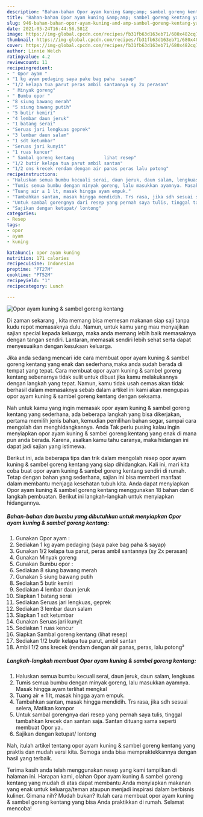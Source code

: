```yaml
---
description: "Bahan-bahan Opor ayam kuning &amp;amp; sambel goreng kentang yang enak Untuk Jualan"
title: "Bahan-bahan Opor ayam kuning &amp;amp; sambel goreng kentang yang enak Untuk Jualan"
slug: 946-bahan-bahan-opor-ayam-kuning-and-amp-sambel-goreng-kentang-yang-enak-untuk-jualan
date: 2021-05-24T16:44:56.581Z
image: https://img-global.cpcdn.com/recipes/fb31fb63d163eb71/680x482cq70/opor-ayam-kuning-sambel-goreng-kentang-foto-resep-utama.jpg
thumbnail: https://img-global.cpcdn.com/recipes/fb31fb63d163eb71/680x482cq70/opor-ayam-kuning-sambel-goreng-kentang-foto-resep-utama.jpg
cover: https://img-global.cpcdn.com/recipes/fb31fb63d163eb71/680x482cq70/opor-ayam-kuning-sambel-goreng-kentang-foto-resep-utama.jpg
author: Linnie Welch
ratingvalue: 4.2
reviewcount: 11
recipeingredient:
- " Opor ayam "
- "1 kg ayam pedaging saya pake bag paha  sayap"
- "1/2 kelapa tua parut peras ambil santannya sy 2x perasan"
- " Minyak goreng"
- " Bumbu opor "
- "8 siung bawang merah"
- "5 siung bawang putih"
- "5 butir kemiri"
- "4 lembar daun jeruk"
- "1 batang serai"
- "Seruas jari lengkuas geprek"
- "3 lembar daun salam"
- "1 sdt ketumbar"
- "Seruas jari kunyit"
- "1 ruas kencur"
- " Sambal goreng kentang           lihat resep"
- "1/2 butir kelapa tua parut ambil santan"
- "1/2 ons krecek rendam dengan air panas peras lalu potong"
recipeinstructions:
- "Haluskan semua bumbu kecuali serai, daun jeruk, daun salam, lengkuas"
- "Tumis semua bumbu dengan minyak goreng, lalu masukkan ayamnya. Masak hingga ayam terlihat mengkal"
- "Tuang air ± 1 lt, masak hingga ayam empuk."
- "Tambahkan santan, masak hingga mendidih. Trs rasa, jika sdh sesuai selera, Matikan kompor"
- "Untuk sambal gorengnya dari resep yang pernah saya tulis, tinggal tambahkan krecek dan santan saja. Santan dituang sama seperti membuat Opor ya.."
- "Sajikan dengan ketupat/ lontong"
categories:
- Resep
tags:
- opor
- ayam
- kuning

katakunci: opor ayam kuning 
nutrition: 171 calories
recipecuisine: Indonesian
preptime: "PT27M"
cooktime: "PT52M"
recipeyield: "1"
recipecategory: Lunch

---
```



![Opor ayam kuning &amp; sambel goreng kentang](https://img-global.cpcdn.com/recipes/fb31fb63d163eb71/680x482cq70/opor-ayam-kuning-sambel-goreng-kentang-foto-resep-utama.jpg)

Di zaman  sekarang , kita memang bisa memesan makanan siap saji tanpa kudu repot memasaknya dulu. Namun, untuk kamu yang mau menyajikan sajian special kepada keluarga, maka anda memang lebih baik memasaknya dengan tangan sendiri. Lantaran, memasak sendiri lebih sehat serta dapat menyesuaikan dengan kesukaan keluarga.

Jika anda sedang mencari ide cara membuat opor ayam kuning &amp; sambel goreng kentang yang enak dan sederhana,maka anda sudah berada di tempat yang tepat. Cara membuat opor ayam kuning &amp; sambel goreng kentang  sebenarnya tidak sulit untuk dibuat jika kamu melakukannya dengan langkah yang tepat. Namun, kamu tidak usah cemas akan tidak berhasil dalam memasaknya 
sebab dalam artikel ini kami akan mengupas opor ayam kuning &amp; sambel goreng kentang dengan seksama.  



Nah untuk kamu yang ingin memasak opor ayam kuning &amp; sambel goreng kentang yang sederhana, ada beberapa langkah yang bisa dikerjakan, pertama memilih jenis bahan, kemudian pemilihan bahan segar, sampai cara mengolah dan menghidangkannya. Anda Tak perlu pusing kalau ingin menyiapkan opor ayam kuning &amp; sambel goreng kentang yang enak di mana pun anda berada. Karena, asalkan kamu  tahu caranya, maka hidangan ini dapat jadi sajian yang istimewa.

Berikut ini, ada beberapa tips dan trik dalam mengolah resep opor ayam kuning &amp; sambel goreng kentang yang siap dihidangkan. Kali ini, mari kita coba buat opor ayam kuning &amp; sambel goreng kentang sendiri di rumah. Tetap dengan bahan yang sederhana, sajian ini bisa memberi manfaat dalam membantu menjaga kesehatan tubuh kita. Anda dapat menyiapkan Opor ayam kuning &amp; sambel goreng kentang menggunakan 18 bahan dan 6 langkah pembuatan. Berikut ini langkah-langkah untuk menyiapkan hidangannya.

<!--inarticleads1-->

##### Bahan-bahan dan bumbu yang dibutuhkan untuk menyiapkan Opor ayam kuning &amp; sambel goreng kentang:

1. Gunakan  Opor ayam :
1. Sediakan 1 kg ayam pedaging (saya pake bag paha &amp; sayap)
1. Gunakan 1/2 kelapa tua parut, peras ambil santannya (sy 2x perasan)
1. Gunakan  Minyak goreng
1. Gunakan  Bumbu opor :
1. Sediakan 8 siung bawang merah
1. Gunakan 5 siung bawang putih
1. Sediakan 5 butir kemiri
1. Sediakan 4 lembar daun jeruk
1. Siapkan 1 batang serai
1. Sediakan Seruas jari lengkuas, geprek
1. Sediakan 3 lembar daun salam
1. Siapkan 1 sdt ketumbar
1. Gunakan Seruas jari kunyit
1. Sediakan 1 ruas kencur
1. Siapkan  Sambal goreng kentang           (lihat resep)
1. Sediakan 1/2 butir kelapa tua parut, ambil santan
1. Ambil 1/2 ons krecek (rendam dengan air panas, peras, lalu potong²




<!--inarticleads2-->

##### Langkah-langkah membuat Opor ayam kuning &amp; sambel goreng kentang:

1. Haluskan semua bumbu kecuali serai, daun jeruk, daun salam, lengkuas
1. Tumis semua bumbu dengan minyak goreng, lalu masukkan ayamnya. Masak hingga ayam terlihat mengkal
1. Tuang air ± 1 lt, masak hingga ayam empuk.
1. Tambahkan santan, masak hingga mendidih. Trs rasa, jika sdh sesuai selera, Matikan kompor
1. Untuk sambal gorengnya dari resep yang pernah saya tulis, tinggal tambahkan krecek dan santan saja. Santan dituang sama seperti membuat Opor ya..
1. Sajikan dengan ketupat/ lontong




Nah, itulah artikel tentang  opor ayam kuning &amp; sambel goreng kentang  yang praktis dan mudah versi kita. Semoga anda bisa mempraktekkannya dengan hasil yang terbaik. 

Terima kasih anda telah menggunakan resep yang kami tampilkan di halaman ini. Harapan kami, olahan  Opor ayam kuning &amp; sambel goreng kentang yang mudah di atas dapat membantu Anda menyiapkan makanan yang enak untuk keluarga/teman ataupun menjadi inspirasi dalam berbisnis kuliner. Gimana nih? Mudah bukan? Itulah cara membuat opor ayam kuning &amp; sambel goreng kentang yang bisa Anda praktikkan di rumah. Selamat mencoba!

